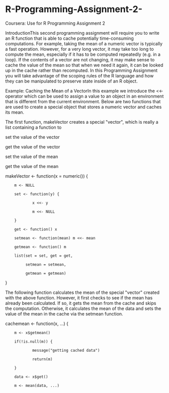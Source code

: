 # R-Programming-Assignment-2-

Coursera: Use for R Programming Assignment 2



IntroductionThis second programming assignment will require you to write an R function that is able to cache potentially time-consuming computations. For example, taking the mean of a numeric vector is typically a fast operation. However, for a very long vector, it may take too long to compute the mean, especially if it has to be computed repeatedly (e.g. in a loop). If the contents of a vector are not changing, it may make sense to cache the value of the mean so that when we need it again, it can be looked up in the cache rather than recomputed. In this Programming Assignment you will take advantage of the scoping rules of the R language and how they can be manipulated to preserve state inside of an R object.



Example: Caching the Mean of a VectorIn this example we introduce the <<- operator which can be used to assign a value to an object in an environment that is different from the current environment. Below are two functions that are used to create a special object that stores a numeric vector and caches its mean.



The first function, makeVector creates a special "vector", which is really a list containing a function to



set the value of the vector

get the value of the vector

set the value of the mean

get the value of the mean

makeVector <- function(x = numeric()) {

        m <- NULL

        set <- function(y) {

                x <<- y

                m <<- NULL

        }

        get <- function() x

        setmean <- function(mean) m <<- mean

        getmean <- function() m

        list(set = set, get = get,

             setmean = setmean,

             getmean = getmean)

}





The following function calculates the mean of the special "vector" created with the above function. However, it first checks to see if the mean has already been calculated. If so, it gets the mean from the cache and skips the computation. Otherwise, it calculates the mean of the data and sets the value of the mean in the cache via the setmean function.



cachemean <- function(x, ...) {

        m <- x$getmean()

        if(!is.null(m)) {

                message("getting cached data")

                return(m)

        }

        data <- x$get()

        m <- mean(data, ...)
